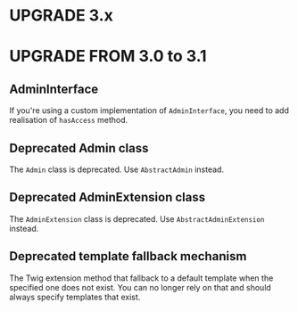 UPGRADE 3.x
===========

UPGRADE FROM 3.0 to 3.1
=======================

## AdminInterface

If you're using a custom implementation of `AdminInterface`, you need to add realisation of `hasAccess` method.

## Deprecated Admin class

The `Admin` class is deprecated. Use `AbstractAdmin` instead.

## Deprecated AdminExtension class

The `AdminExtension` class is deprecated. Use `AbstractAdminExtension` instead.

## Deprecated template fallback mechanism

The Twig extension method that fallback to a default template when the specified one does not exist.
You can no longer rely on that and should always specify templates that exist.
